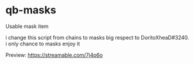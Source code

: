 # qb-masks
Usable mask item 

i change this script from chains to masks big respect to DoritoXheaD#3240. i only chance to masks enjoy it 

Preview: https://streamable.com/7j4p6o


